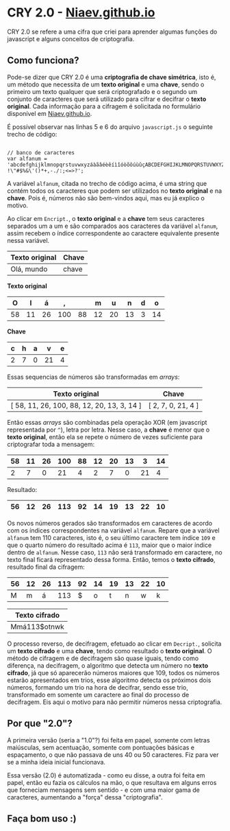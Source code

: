 ﻿# CRY 2.0 - [Niaev.github.io](https://niaev.github.io/)

CRY 2.0 se refere a uma cifra que criei para aprender algumas funções do javascript e alguns conceitos de criptografia.

## Como funciona?

Pode-se dizer que CRY 2.0 é uma **criptografia de chave simétrica**, isto é, um método que necessita de um **texto original** e uma **chave**, sendo o primeiro um texto qualquer que será criptografado e o segundo um conjunto de caracteres que será utilizado para cifrar e decifrar o **texto original**. Cada informação para a cifragem é solicitada no formulário disponível em [Niaev.github.io](https://niaev.github.io/).

É possível observar nas linhas 5 e 6 do arquivo ```javascript.js``` o seguinte trecho de código:

```

// banco de caracteres
var alfanum = 'abcdefghijklmnopqrstuvwxyzáàãâéèêíìîóòõôúùûçABCDEFGHIJKLMNOPQRSTUVWXYZÁÀÃÂÉÈÊÍÌÎÓÒÕÔÚÙÛÇ !\"#$%&\'()*+,-./:;<=>?';

```

A variável ```alfanum```, citada no trecho de código acima, é uma string que contém todos os caracteres que podem ser utilizados no **texto original** e na **chave**. Pois é, números não são bem-vindos aqui, mas eu já explico o motivo.

Ao clicar em ```Encript.```, o **texto original** e a **chave** tem seus caracteres separados um a um e são comparados aos caracteres da variável ```alfanum```, assim recebem o índice correspondente ao caractere equivalente presente nessa variável.

| Texto original | Chave |
| -------------- | ----- |
| Olá, mundo | chave |

**Texto original**

| O | l | á | , |   | m | u | n | d | o |
| --- | --- | --- | --- | --- | --- | --- | --- | --- | --- |
| 58 | 11 | 26 | 100 | 88 | 12 | 20 | 13 | 3 | 14 | 

**Chave**

| c | h | a | v | e |
| --- | --- | --- | --- | --- |
| 2 | 7 | 0 | 21 | 4 | 

Essas sequencias de números são transformadas em *arrays*:

| Texto original | Chave |
| -------------- | ----- |
| [ 58, 11, 26, 100, 88, 12, 20, 13, 3, 14 ] | [ 2, 7, 0, 21, 4 ] |

Então essas *arrays* são combinadas pela operação XOR (em javascript representada por ```^```), letra por letra. Nesse caso, a **chave** é menor que o **texto original**, então ela se repete o número de vezes suficiente para criptografar toda a mensagem:

| 58 | 11 | 26 | 100 | 88 | 12 | 20 | 13 | 3 | 14 |
| --- | --- | --- | --- | --- | --- | --- | --- | --- | --- |
| 2 | 7 | 0 | 21 | 4 | 2 | 7 | 0 | 21 | 4 |

Resultado:

| 56 | 12 | 26 | 113 | 92 | 14 | 19 | 13 | 22 | 10 |
| --- | --- | --- | --- | --- | --- | --- | --- | --- | --- |

Os novos números gerados são transformados em caracteres de acordo com os índices correspondentes na variável ```alfanum```. Repare que a variável ```alfanum``` tem 110 caracteres, isto é, o seu último caractere tem índice ```109``` e que o quarto número do resultado acima é ```113```, maior que o maior índice dentro de ```alfanum```.
Nesse caso, ```113``` não será transformado em caractere, no texto final ficará representado dessa forma. Então, temos o **texto cifrado**, resultado final da cifragem:

| 56 | 12 | 26 | 113 | 92 | 14 | 19 | 13 | 22 | 10 |
| --- | --- | --- | --- | --- | --- | --- | --- | --- | --- |
| M | m | á | 113 | $ | o | t | n | w | k |

| Texto cifrado |
| ------------- |
| Mmá113$otnwk |

O processo reverso, de decifragem, efetuado ao clicar em ```Decript.```, solicita um **texto cifrado** e uma **chave**, tendo como resultado o **texto original**. O método de cifragem e de decifragem são quase iguais, tendo como diferença, na decifragem, o algoritmo que detecta um número no **texto cifrado**, já que só aparecerão números maiores que 109, todos os números estarão apresentados em trios, esse algoritmo detecta os próximos dois números, formando um trio na hora de decifrar, sendo esse trio, transformado em somente um caractere ao final do processo de decifragem. Eis aqui o motivo para não permitir números nessa criptografia.

## Por que "2.0"?

A primeira versão (seria a "1.0"?) foi feita em papel, somente com letras maiúsculas, sem acentuação, somente com pontuações básicas e espaçamento, o que não passava de uns 40 ou 50 caracteres. Fiz para ver se a minha ideia inicial funcionava.

Essa versão (2.0) é automatizada - como eu disse, a outra foi feita em papel, então eu fazia os cálculos na mão, o que resultava em alguns erros que forneciam mensagens sem sentido - e com uma maior gama de caracteres, aumentando a "força" dessa "criptografia".

## Faça bom uso :)